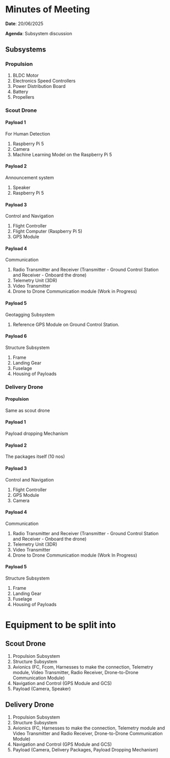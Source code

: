 # Minutes of Meeting

**Date**: 20/06/2025

**Agenda**: Subsystem discussion

## Subsystems 

### Propulsion 

1. BLDC Motor
2. Electronics Speed Controllers
3. Power Distribution Board 
4. Battery
5. Propellers

### Scout Drone 

#### Payload 1 

For Human Detection

1. Raspberry Pi 5 
2. Camera
3. Machine Learning Model on the Raspberry Pi 5

#### Payload 2 

Announcement system 

1. Speaker 
2. Raspberry Pi 5

#### Payload 3 

Control and Navigation

1. Flight Controller
2. Flight Computer (Raspberry Pi 5)
3. GPS Module

#### Payload 4 

Communication 

1. Radio Transmitter and Receiver (Transmitter - Ground Control Station and Receiver - Onboard the drone)
2. Telemetry Unit (3DR)
3. Video Transmitter
4. Drone to Drone Communication module (Work in Progress)

#### Payload 5 

Geotagging Subsystem

1. Reference GPS Module on Ground Control Station.

#### Payload 6 

Structure Subsystem 

1. Frame 
2. Landing Gear 
3. Fuselage
4. Housing of Payloads

### Delivery Drone 

#### Propulsion 

Same as scout drone 

#### Payload 1 
 
Payload dropping Mechanism

#### Payload 2 

The packages itself (10 nos)

#### Payload 3 

Control and Navigation

1. Flight Controller 
2. GPS Module
3. Camera

#### Payload 4

Communication 

1. Radio Transmitter and Receiver (Transmitter - Ground Control Station and Receiver - Onboard the drone)
2. Telemetry Unit (3DR)
3. Video Transmitter
4. Drone to Drone Communication module (Work In Progress)

#### Payload 5

Structure Subsystem 

1. Frame 
2. Landing Gear 
3. Fuselage
4. Housing of Payloads


# Equipment to be split into 

## Scout Drone 

1. Propulsion Subsystem
2. Structure Subsystem
3. Avionics (FC, Fcom, Harnesses to make the connection, Telemetry module, Video Transmitter, Radio Receiver, Drone-to-Drone Communication Module)
4. Navigation and Control (GPS Module and GCS)
5. Payload (Camera, Speaker)

## Delivery Drone 

1. Propulsion Subsystem
2. Structure Subsystem
3. Avionics (FC, Harnesses to make the connection, Telemetry module and Video Transmitter and Radio Receiver, Drone-to-Drone Communication Module)
4. Navigation and Control (GPS Module and GCS)
5. Payload (Camera, Delivery Packages, Payload Dropping Mechanism)
